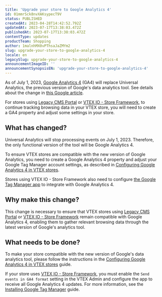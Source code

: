 ```yaml
---
title: 'Upgrade your store to Google Analytics 4'
id: 01mmrSck8nvXAKsypecT9V
status: PUBLISHED
createdAt: 2023-04-28T14:42:52.792Z
updatedAt: 2023-07-17T13:38:03.472Z
publishedAt: 2023-07-17T13:38:03.472Z
contentType: updates
productTeam: Shopping
author: 1malnhMX0vPThsaJaZMYm2
slug: upgrade-your-store-to-google-analytics-4
locale: en
legacySlug: upgrade-your-store-to-google-analytics-4
announcementImageID: ''
announcementSynopsisEN: 'upgrade-your-store-to-google-analytics-4'
---
```


As of July 1, 2023, [Google Analytics 4](https://support.google.com/analytics/answer/10089681) (GA4) will replace Universal Analytics, the previous version of Google's data analytics tool. See details about the change in [this Google article](https://support.google.com/analytics/answer/11583528). 

For stores using [Legacy CMS Portal](https://help.vtex.com/en/tracks/cms--2YcpgIljVaLVQYMzxQbc3z/1oN446gRGcR2s70RvBCAmj) or [VTEX IO - Store Framework](https://help.vtex.com/en/tracks/cms--2YcpgIljVaLVQYMzxQbc3z/4yB9wSl79cArd68aRBnBZ2), to continue tracking browsing data in your VTEX store, you will need to create a GA4 property and adjust some settings in your store.

## What has changed?
Universal Analytics will stop processing events on July 1, 2023. Therefore, the only functional version of the tool will be Google Analytics 4.

To ensure VTEX stores are compatible with the new version of Google Analytics, you need to create a Google Analytics 4 property and adjust your Google Tag Manager account settings, as described in [Configuring Google Analytics 4 in VTEX stores](https://help.vtex.com/en/tutorial/how-to-setup-google-analytics-in-vtex-store--G2P0rmSrEiqCcmUMyUUwG).

Stores using VTEX IO - Store Framework also need to configure [the Google Tag Manager app](https://developers.vtex.com/docs/guides/google-tag-manager) to integrate with Google Analytics 4.

## Why make this change?

This change is necessary to ensure that VTEX stores using [Legacy CMS Portal](https://help.vtex.com/en/tracks/cms--2YcpgIljVaLVQYMzxQbc3z/1oN446gRGcR2s70RvBCAmj) or [VTEX IO - Store Framework](https://help.vtex.com/en/tracks/cms--2YcpgIljVaLVQYMzxQbc3z/4yB9wSl79cArd68aRBnBZ2) remain compatible with Google Analytics 4, enabling them to gather relevant browsing data through the latest version of Google's analytics tool.

## What needs to be done?

To make your store compatible with the new version of Google's data analytics tool, please follow the instructions in the [Configuring Google Analytics 4 in VTEX stores](https://help.vtex.com/en/tutorial/how-to-setup-google-analytics-in-vtex-store--G2P0rmSrEiqCcmUMyUUwG) guide.

If your store uses [VTEX IO - Store Framework](https://help.vtex.com/en/tracks/cms--2YcpgIljVaLVQYMzxQbc3z/4yB9wSl79cArd68aRBnBZ2), you must enable the `Send events in GA4 format` setting in the VTEX Admin and configure the app to receive all Google Analytics 4 updates. For more information, see the [Installing Google Tag Manager](https://developers.vtex.com/docs/guides/vtex-io-documentation-installing-google-tag-manager) guide.
